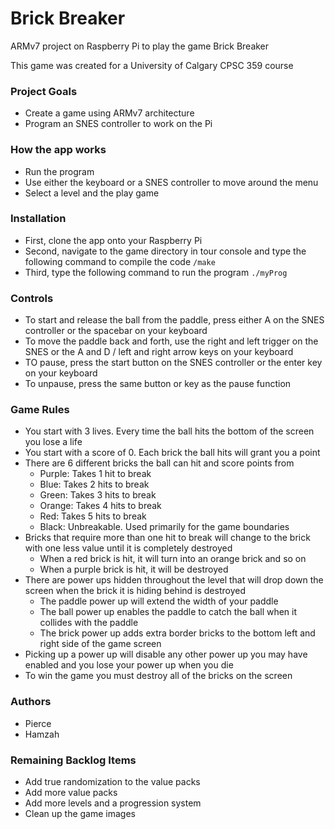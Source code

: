 # Brick Breaker

ARMv7 project on Raspberry Pi to play the game Brick Breaker

This game was created for a University of Calgary CPSC 359 course


### Project Goals

* Create a game using ARMv7 architecture
* Program an SNES controller to work on the Pi

### How the app works

* Run the program
* Use either the keyboard or a SNES controller to move around the menu
* Select a level and the play game

### Installation

* First, clone the app onto your Raspberry Pi
* Second, navigate to the game directory in tour console and type the following command to compile the code <code>/make</code>
* Third, type the following command to run the program <code>./myProg</code>

### Controls

* To start and release the ball from the paddle, press either A on the SNES controller or the spacebar on your keyboard
* To move the paddle back and forth, use the right and left trigger on the SNES or the A and D / left and right arrow keys on your keyboard
* TO pause, press the start button on the SNES controller or the enter key on your keyboard
* To unpause, press the same button or key as the pause function

### Game Rules

* You start with 3 lives. Every time the ball hits the bottom of the screen you lose a life
* You start with a score of 0. Each brick the ball hits will grant you a point
* There are 6 different bricks the ball can hit and score points from
	- Purple: Takes 1 hit to break
	- Blue: Takes 2 hits to break
	- Green: Takes 3 hits to break
	- Orange: Takes 4 hits to break
	- Red: Takes 5 hits to break
	- Black: Unbreakable. Used primarily for the game boundaries
* Bricks that require more than one hit to break will change to the brick with one less value until it is completely destroyed
	- When a red brick is hit, it will turn into an orange brick and so on
	- When a purple brick is hit, it will be destroyed
* There are power ups hidden throughout the level that will drop down the screen when the brick it is hiding behind is destroyed
	- The paddle power up will extend the width of your paddle
	- The ball power up enables the paddle to catch the ball when it collides with the paddle
	- The brick power up adds extra border bricks to the bottom left and right side of the game screen
* Picking up a power up will disable any other power up you may have enabled and you lose your power up when you die
* To win the game you must destroy all of the bricks on the screen

### Authors

 - Pierce
 - Hamzah

### Remaining Backlog Items

* Add true randomization to the value packs
* Add more value packs
* Add more levels and a progression system
* Clean up the game images
